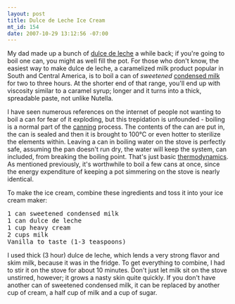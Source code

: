 ```yaml
--- 
layout: post
title: Dulce de Leche Ice Cream
mt_id: 154
date: 2007-10-29 13:12:56 -07:00
---
```

My dad made up a bunch of [dulce de leche](http://en.wikipedia.org/wiki/Dulce_de_leche) a while back; if you're going to boil one can, you might as well fill the pot.  For those who don't know, the easiest way to make dulce de leche, a caramelized milk product popular in South and Central America, is to boil a can of <em>sweetened</em> [condensed milk](http://en.wikipedia.org/wiki/Condensed_milk) for two to three hours.  At the shorter end of that range, you'll end up with viscosity similar to a caramel syrup; longer and it turns into a thick, spreadable paste, not unlike Nutella.

I have seen numerous references on the internet of people not wanting to boil a can for fear of it exploding, but this trepidation is unfounded - boiling is a normal part of the [canning](http://en.wikipedia.org/wiki/Canning) process.  The contents of the can are put in, the can is sealed and then it is brought to 100&#xB0;C or even hotter to sterilize the elements within.  Leaving a can in boiling water on the stove is perfectly safe, assuming the pan doesn't run dry, the water will keep the system, can included, from breaking the boiling point.  That's just basic [thermodynamics](http://en.wikipedia.org/wiki/Thermodynamics).  As mentioned previously, it's worthwhile to boil a few cans at once, since the energy expenditure of keeping a pot simmering on the stove is nearly identical.

To make the ice cream, combine these ingredients and toss it into your ice cream maker:

<pre>
1 can sweetened condensed milk
1 can dulce de leche
1 cup heavy cream
2 cups milk
Vanilla to taste (1-3 teaspoons)
</pre>

I used thick (3 hour) dulce de leche, which lends a very strong flavor and skim milk, because it was in the fridge.  To get everything to combine, I had to stir it on the stove for about 10 minutes.  Don't just let milk sit on the stove unstirred, however; it grows a nasty skin quite quickly.  If you don't have another can of sweetened condensed milk, it can be replaced by another cup of cream, a half cup of milk and a cup of sugar.
